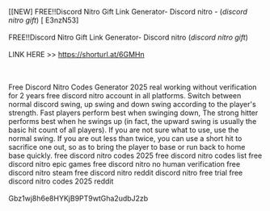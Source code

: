 [[NEW] FREE!!Discord Nitro Gift Link Generator- Discord nitro - (*discord nitro gift*) [ E3nzN53]
<br>
<br>FREE!!Discord Nitro Gift Link Generator- Discord nitro (*discord nitro gift*)
<br>
<br>LINK HERE >> https://shorturl.at/6GMHn

<br>
<br>Free Discord Nitro Codes Generator 2025 real working without verification for 2 years free discord nitro account in all platforms.  Switch between normal discord swing, up swing and down swing according to the player's strength.  Fast players perform best when swinging down, The strong hitter performs best when he swings up (in fact, the upward swing is usually the basic hit count of all players).  If you are not sure what to use, use the normal swing.  If you are out less than twice, you can use a short hit to sacrifice one out, so as to bring the player to base or run back to home base quickly.  free discord nitro codes 2025 free discord nitro codes list free discord nitro epic games free discord nitro no human verification free discord nitro steam free discord nitro reddit discord nitro free trial free discord nitro codes 2025 reddit
<br>
<br>Gbz1wj8h6e8HYKjB9PT9wtGha2udbJ2zb
<br>
